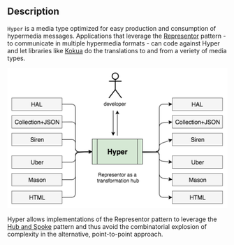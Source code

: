 ## Description

`Hyper` is a media type optimized for easy production and consumption of
hypermedia messages. Applications that leverage the
[Representor](https://github.com/the-hypermedia-project/charter#representor-pattern)
pattern - to communicate in multiple hypermedia formats - can code against
Hyper and let libraries like [Kokua](https://github.com/inadarei/kokua) do
the translations to and from a veriety of media types.

![Hyper in Hub and Spoke](/img/hub-and-spoke.png)

Hyper allows implementations of the Representor pattern to leverage the [Hub
and
Spoke](http://www.enterpriseintegrationpatterns.com/ramblings/03_hubandspoke.html)
pattern and thus avoid the combinatorial explosion of complexity in the
alternative, point-to-point approach.
